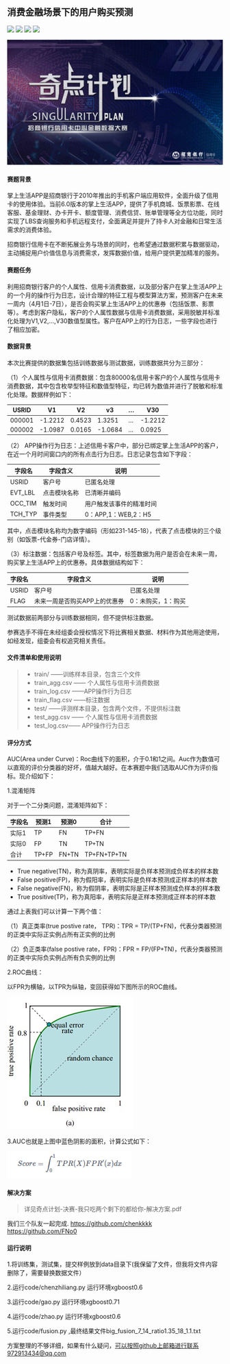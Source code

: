 ## 消费金融场景下的用户购买预测

[![](https://img.shields.io/badge/Python-3.5-blue.svg)](https://www.python.org/)
[![](https://img.shields.io/badge/pandas-0.21.0-brightgreen.svg)](https://pypi.python.org/pypi/pandas/0.21.0)
[![](https://img.shields.io/badge/numpy-1.13.1-brightgreen.svg)](https://pypi.python.org/pypi/numpy/1.13.1)
[![](https://img.shields.io/badge/scikit--learn-0.19.1-brightgreen.svg)](https://pypi.python.org/pypi/scikit-learn/0.19.1)

![](image/1.jpg)

#### 赛题背景

掌上生活APP是招商银行于2010年推出的手机客户端应用软件，全面升级了信用卡的使用体验。当前6.0版本的掌上生活APP，提供了手机商城、饭票影票、在线客服、基金理财、办卡开卡、额度管理、消费信贷、账单管理等全方位功能，同时实现了LBS查询服务和手机远程支付，全面满足并提升了持卡人对金融和日常生活需求的消费体验。

招商银行信用卡在不断拓展业务与场景的同时，也希望通过数据积累与数据驱动，主动捕捉用户价值信息与消费需求，发挥数据价值，给用户提供更加精准的服务。

#### 赛题任务

利用招商银行客户的个人属性、信用卡消费数据，以及部分客户在掌上生活APP上的一个月的操作行为日志，设计合理的特征工程与模型算法方案，预测客户在未来一周内（4月1日-7日），是否会购买掌上生活APP上的优惠券（包括饭票、影票等）。考虑到客户隐私，客户的个人属性数据与信用卡消费数据，采用脱敏并标准化处理为V1,V2,…,V30数值型属性。客户在APP上的行为日志，一些字段也进行了相应加密。

#### 数据背景

本次比赛提供的数据集包括训练数据与测试数据，训练数据共分为三部分：

（1）个人属性与信用卡消费数据：包含80000名信用卡客户的个人属性与信用卡消费数据，其中包含枚举型特征和数值型特征，均已转为数值并进行了脱敏和标准化处理。数据样例如下：

| USRID  | V1      | V2     | v3      | …    | V30     |
| ------ | ------- | ------ | ------- | ---- | ------- |
| 000001 | -1.2212 | 0.4523 | 1.3251  | …    | -1.2212 |
| 000002 | -1.0987 | 0.0165 | -1.0684 | …    | 0.0925  |

（2） APP操作行为日志：上述信用卡客户中，部分已绑定掌上生活APP的客户，在近一个月时间窗口内的所有点击行为日志。日志记录包含如下字段：

| 字段名  | 字段含义     | 说明                     |
| ------- | ------------ | ------------------------ |
| USRID   | 客户号       | 已匿名处理               |
| EVT_LBL | 点击模块名称 | 已清晰并编码             |
| OCC_TIM | 触发时间     | 用户触发该事件的精准时间 |
| TCH_TYP | 事件类型     | 0：APP,1：WEB,2：H5      |

其中，点击模块名称均为数字编码（形如231-145-18），代表了点击模块的三个级别（如饭票-代金券-门店详情）。

（3）标注数据：包括客户号及标签。其中，标签数据为用户是否会在未来一周，购买掌上生活APP上的优惠券。具体数据结构如下：

| 字段名 | 字段含义                      | 说明               |
| ------ | ----------------------------- | ------------------ |
| USRID  | 客户号                        | 已匿名处理         |
| FLAG   | 未来一周是否购买APP上的优惠券 | 0：未购买，1：购买 |

测试数据前两部分与训练数据相同，但不提供标注数据。

参赛选手不得在未经组委会授权情况下将比赛相关数据、材料作为其他用途使用，如经发现，组委会有权追究相关责任。

#### 文件清单和使用说明

> - train/ ——训练样本目录，包含三个文件
> - train_agg.csv —— 个人属性与信用卡消费数据
> - train_log.csv ——APP操作行为日志
> - train_flag.csv ——标注数据
> - test/ ——评测样本目录，包含两个文件，不提供标注数
> - test_agg.csv —— 个人属性与信用卡消费数据
> - test_log.csv—— APP操作行为日志

#### 评分方式

AUC(Area under Curve)：Roc曲线下的面积，介于0.1和1之间。Auc作为数值可以直观的评价分类器的好坏，值越大越好。在本赛题中我们选取AUC作为评价指标。现介绍如下：

1.混淆矩阵

对于一个二分类问题，混淆矩阵如下：

| 字段名 | 预测1 | 预测0 | 合计        |
| ------ | ----- | ----- | ----------- |
| 实际1  | TP    | FN    | TP+FN       |
| 实际0  | FP    | TN    | TP+TN       |
| 合计   | TP+FP | FN+TN | TP+FN+TP+TN |

- True negative(TN)，称为真阴率，表明实际是负样本预测成负样本的样本数
- False positive(FP)，称为假阳率，表明实际是负样本预测成正样本的样本数
- False negative(FN)，称为假阴率，表明实际是正样本预测成负样本的样本数
- True positive(TP)，称为真阳率，表明实际是正样本预测成正样本的样本数

通过上表我们可以计算一下两个值：

（1）真正类率(true postive rate， TPR)：TPR =  TP/(TP+FN)，代表分类器预测的正类中实际正实例占所有正实例的比例

（2）负正类率(false postive rate，FPR)：FPR =  FP/(FP+TN)，代表分类器预测的正类中实际负实例占所有负实例的比例

2.ROC曲线：

以FPR为横轴，以TPR为纵轴，变回获得如下图所示的ROC曲线。

![](image/2.png)

3.AUC也就是上图中蓝色阴影的面积，计算公式如下：

![](image/3.png)

#### 解决方案

> 详见奇点计划-决赛-我只吃两个剩下的都给你-解决方案.pdf

我们三个队友一起完成.
https://github.com/chenkkkk
https://github.com/FNo0

#### 运行说明

1.将训练集，测试集，提交样例放到data目录下(我保留了文件，但我将文件内容删除了，需要替换数据文件）

2.运行code/chenzhiliang.py   运行环境xgboost0.6

3.运行code/gao.py          运行环境xgboost0.71

4.运行code/zhao.py      运行环境xgboost0.6

5.运行code/fusion.py ,最终结果文件big_fusion_7_14_ratio1.35_18_1.1.txt







方案整理的不够详细，如果有什么疑问，可以按照github上邮箱进行联系972913434@qq.com
